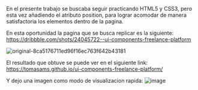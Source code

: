 En el presente trabajo se buscaba seguir practicando HTML5 y CSS3, pero esta vez añadiendo el atributo position, para lograr acomodar de manera satisfactoria los elementos dentro de la pagina.

En esta oportunidad la pagina que se busca replicar es la siguiente: https://dribbble.com/shots/24045722--ui-components-freelance-platform

![original-8ca5176711ed96f16ec763f642b43181](https://github.com/tomasams/ui-components-freelance-platform/assets/87155994/ae17f17f-57db-432e-96c7-4680bd22daed)


El resultado que obtuve se puede ver en el siguiente link: https://tomasams.github.io/ui-components-freelance-platform/

Y dejo una imagen como modo de visualizacion rapida:
![image](https://github.com/tomasams/ui-components-freelance-platform/assets/87155994/0d539d25-e8f5-4996-9a31-95bf5925bdf5)

